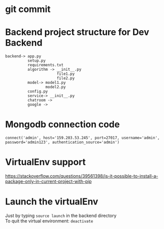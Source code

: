 # git commit

# Backend project structure for Dev Backend
```
backend-> app.py
          setup.py
          requirements.txt
          algorithm -> __init__.py
                       file1.py
                       file2.py
          model-> model1.py
                  model2.py
          config.py
          service-> __init__.py
          chatroom ->
          google ->
```
# Mongodb connection code
```
connect('admin', host='159.203.53.245', port=27017, username='admin', password='admin123', authentication_source='admin')
```

# VirtualEnv support
https://stackoverflow.com/questions/39561398/is-it-possible-to-install-a-package-only-in-current-project-with-pip

# Launch the virtualEnv
Just by typing `source launch` in the backend directory  
To quit the virtual environment: `deactivate`